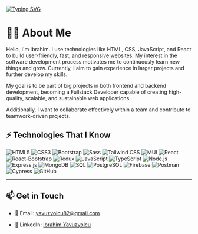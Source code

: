 
<a href="https://git.io/typing-svg"><img src="https://readme-typing-svg.herokuapp.com?font=Fira+Code&pause=1000&width=435&lines=Hello%2C+I+am+Ibrahim%F0%9F%91%8B;I+am+a+Frontend+Developer%F0%9F%92%BB;Welcome+to+my+GitHub+Page%F0%9F%98%83" alt="Typing SVG" /></a>

# 👨‍💻 About Me

Hello, I'm Ibrahim. I use technologies like HTML, CSS, JavaScript, and React to build user-friendly, fast, and responsive websites. My interest in the software development process motivates me to continuously learn new things and grow. Currently, I aim to gain experience in larger projects and further develop my skills.

My goal is to be part of big projects in both frontend and backend development, becoming a Fullstack Developer capable of creating high-quality, scalable, and sustainable web applications. 

Additionally, I want to collaborate effectively within a team and contribute to teamwork-driven projects.



## ⚡ Technologies That I Know

![HTML5](https://img.shields.io/badge/-HTML5-FF5733?style=for-the-badge&logo=html5&logoColor=ffffff)
![CSS3](https://img.shields.io/badge/-CSS3-1D7FB2?style=for-the-badge&logo=css3&logoColor=ffffff)
![Bootstrap](https://img.shields.io/badge/-Bootstrap-563D7C?style=for-the-badge&logo=bootstrap&logoColor=ffffff)
![Sass](https://img.shields.io/badge/-Sass-CC6699?style=for-the-badge&logo=sass&logoColor=ffffff)
![Tailwind CSS](https://img.shields.io/badge/-Tailwind%20CSS-38B2AC?style=for-the-badge&logo=tailwind-css&logoColor=ffffff)
![MUI](https://img.shields.io/badge/-MUI-0081CB?style=for-the-badge&logo=material-ui&logoColor=ffffff)
![React](https://img.shields.io/badge/-React-61DAFB?style=for-the-badge&logo=react&logoColor=000000)
![React-Bootstrap](https://img.shields.io/badge/-React%20Bootstrap-6F42C1?style=for-the-badge&logo=react&logoColor=ffffff)
![Redux](https://img.shields.io/badge/-Redux-764ABC?style=for-the-badge&logo=redux&logoColor=ffffff)
![JavaScript](https://img.shields.io/badge/-JavaScript-F7DF1E?style=for-the-badge&logo=javascript&logoColor=000000)
![TypeScript](https://img.shields.io/badge/-TypeScript-3178C6?style=for-the-badge&logo=typescript&logoColor=ffffff)
![Node.js](https://img.shields.io/badge/-Node.js-339933?style=for-the-badge&logo=node.js&logoColor=ffffff)
![Express.js](https://img.shields.io/badge/-Express.js-000000?style=for-the-badge&logo=express&logoColor=ffffff)
![MongoDB](https://img.shields.io/badge/-MongoDB-47A248?style=for-the-badge&logo=mongodb&logoColor=ffffff)
![SQL](https://img.shields.io/badge/-SQL-4479A1?style=for-the-badge&logo=postgresql&logoColor=ffffff)
![PostgreSQL](https://img.shields.io/badge/-PostgreSQL-4169E1?style=for-the-badge&logo=postgresql&logoColor=ffffff)
![Firebase](https://img.shields.io/badge/-Firebase-FFCA28?style=for-the-badge&logo=firebase&logoColor=ffffff)
![Postman](https://img.shields.io/badge/-Postman-FF6C37?style=for-the-badge&logo=postman&logoColor=ffffff)
![Cypress](https://img.shields.io/badge/-Cypress-17202C?style=for-the-badge&logo=cypress&logoColor=ffffff)
![GitHub](https://img.shields.io/badge/-GitHub-181717?style=for-the-badge&logo=github&logoColor=ffffff)

---

## 📫 Get in Touch

- 📧 Email: [yavuzyolcu82@gmail.com](mailto:yavuzyolcu82@gmail.com)

- 🔗 LinkedIn: [Ibrahim Yavuzyolcu](https://www.linkedin.com/in/ibrahimyavuzyolcu/)

